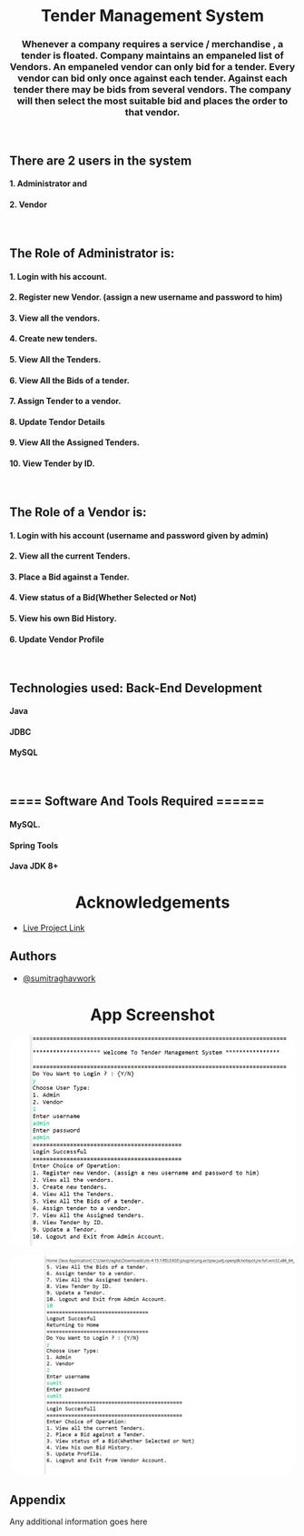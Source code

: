 <h1 align="center">Tender Management System</h1>
<h3 align="center">Whenever a company requires a service / merchandise , a tender is floated. Company maintains an empaneled list of Vendors. An empaneled vendor can only bid for a tender. Every vendor can bid only once against each tender. Against each tender there may be bids from several vendors. The company will then select the most suitable bid and places the order to that vendor.</h3>
<br>

<h2 align="left">There are 2 users in the system</h2>
<h4 align="left">1. Administrator and</h4>
<h4 align="left">2. Vendor</h4>
<br>

<h2 align="left">The Role of Administrator is: </h2>
<h4 align="left">1. Login with his account.</h4>
<h4 align="left">2. Register new Vendor. (assign a new username and password to him)</h4>
<h4 align="left">3. View all the vendors.</h4>
<h4 align="left">4. Create new tenders.</h4>
<h4 align="left">5. View All the Tenders.</h4>
<h4 align="left">6. View All the Bids of a tender.</h4>
<h4 align="left">7. Assign Tender to a vendor.</h4>
<h4 align="left">8. Update Tendor Details</h4>
<h4 align="left">9. View All the Assigned Tenders.</h4>
<h4 align="left">10. View Tender by ID.</h4>
<br>

<h2 align="left">The Role of a Vendor is: </h2>
<h4 align="left">1. Login with his account (username and password given by admin)</h4>
<h4 align="left">2. View all the current Tenders.</h4>
<h4 align="left">3. Place a Bid against a Tender.</h4>
<h4 align="left">4. View status of a Bid(Whether Selected or Not)</h4>
<h4 align="left">5. View his own Bid History.</h4>
<h4 align="left">6. Update Vendor Profile</h4>
<br>

<h2 align="left">Technologies used: Back-End Development</h2>
<h4 align="left">Java</h4>
<h4 align="left">JDBC</h4>
<h4 align="left">MySQL</h4>
<br>

<h2 align="left">==== Software And Tools Required ======</h2>
<h4 align="left">MySQL.</h4>
<h4 align="left">Spring Tools</h4>
<h4 align="left">Java JDK 8+</h4>

<h1 align="center">Acknowledgements</h1>

 - [Live Project Link]()
## Authors

- [@sumitraghavwork](https://github.com/sumitraghavwork)

<h1 align="center">App Screenshot</h1>

<p align="center" > <img src="./WebContent/adminLogin.png" alt="sumitraghavwork" style="border-radius:20px"/> </p>
<p align="center"> <img src="./WebContent/vendorLogin.png" alt="sumitraghavwork" style="border-radius:20px"/> </p>

## Appendix

Any additional information goes here
